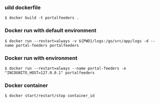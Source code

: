 ### uild dockerfile
```
$ docker build -t portalfeeders .
```

### Docker run with default environment
```
$ docker run --restart=always -v ${PWD}/logs:/go/src/app/logs -d --name portal-feeders portalfeeders
```

### Docker run with environment
```
$ docker run --restart=always --name portal-feeders -e "INCOGNITO_HOST=127.0.0.1" portalfeeders
```

### Docker container
```
$ docker start/restart/stop container_id
```
